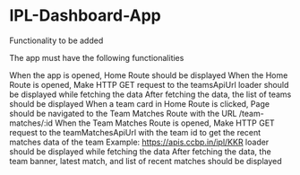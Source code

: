 # IPL-Dashboard-App

Functionality to be added

The app must have the following functionalities

When the app is opened, Home Route should be displayed
When the Home Route is opened,
Make HTTP GET request to the teamsApiUrl
loader should be displayed while fetching the data
After fetching the data, the list of teams should be displayed
When a team card in Home Route is clicked,
Page should be navigated to the Team Matches Route with the URL /team-matches/:id
When the Team Matches Route is opened,
Make HTTP GET request to the teamMatchesApiUrl with the team id to get the recent matches data of the team
Example: https://apis.ccbp.in/ipl/KKR
loader should be displayed while fetching the data
After fetching the data, the team banner, latest match, and list of recent matches should be displayed
